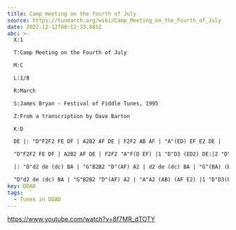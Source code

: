```yaml
---
title: Camp meeting on the fourth of July
source: https://tunearch.org/wiki/Camp_Meeting_on_the_Fourth_of_July
date: 2022-12-12T00:12:33.885Z
abc: >-
  X:1

  T:Camp Meeting on the Fourth of July

  M:C

  L:1/8

  R:March

  S:James Bryan - Festival of Fiddle Tunes, 1995

  Z:From a transcription by Dave Barton

  K:D

  DE |: "D"F2F2 FE DF | A2B2 AF DE | F2F2 AB AF | "A"(ED) EF E2 DE | 

  "D"F2F2 FE DF | A2B2 AF DE | F2F2 "A"F(D EF) |1 "D"D3 (ED2) DE:|2 "D"D3(ED2) (3ABc ||

  |: "D"d2 de (dc) BA | "G"B2B2 "D"(AF) A2 | d2 de (dc) BA | "G"(BA) (Bc)B2 (3ABc | 

  "D"d2 de (dc) BA | "G"B2B2 "D"(AF) A2 | "A"A2 (AB) (AF E2) |1 "D"D3(ED2) (3ABc :|2 "D"D3(ED2) DE || 
key: DDAD
tags:
  - Tunes in DDAD
---
```

https://www.youtube.com/watch?v=8f7MR_dTOTY